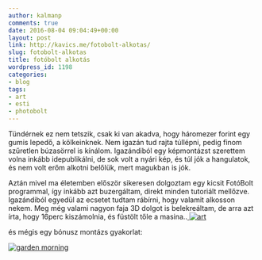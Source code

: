 ```yaml
---
author: kalmanp
comments: true
date: 2016-08-04 09:04:49+00:00
layout: post
link: http://kavics.me/fotobolt-alkotas/
slug: fotobolt-alkotas
title: fotóbolt alkotás
wordpress_id: 1198
categories:
- blog
tags:
- art
- esti
- photobolt
---
```


Tündérnek ez nem tetszik, csak ki van akadva, hogy háromezer forint egy gumis lepedő, a kölkeinknek. Nem igazán tud rajta túllépni, pedig finom szűretlen búzasörrel is kínálom. Igazándiból egy képmontázst szerettem volna inkább idepublikálni, de sok volt a nyári kép, és túl jók a hangulatok, és nem volt erőm alkotni belőlük, mert magukban is jók.

Aztán mivel ma életemben először sikeresen dolgoztam egy kicsit FotóBolt programmal, így inkább azt buzergáltam, direkt minden tutoriált mellőzve. Igazándiból egyedül az ecsetet tudtam rábírni, hogy valamit alkosson nekem. Meg még valami nagyon faja 3D dolgot is belekreáltam, de arra azt írta, hogy 16perc kiszámolnia, és füstölt tőle a masina..[
](/kavicsblog/wp-content/uploads/2016/08/Screen-Shot-2016-08-03-at-21.52.07.png)[![art](/kavicsblog/wp-content/uploads/2016/08/IMG_9259.jpg)](/kavicsblog/wp-content/uploads/2016/08/IMG_9259.jpg)



és mégis egy bónusz montázs gyakorlat:

[![garden morning](/kavicsblog/wp-content/uploads/2016/08/JSprague-PhotoTemplateLetterSize.png)](/kavicsblog/wp-content/uploads/2016/08/JSprague-PhotoTemplateLetterSize.png)

